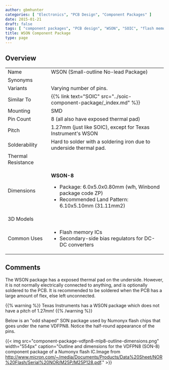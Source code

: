 ```yaml
---
author: gbmhunter
categories: [ "Electronics", "PCB Design", "Component Packages" ]
date: 2015-01-21
draft: false
tags: [ "component packages", "PCB design", "WSON", "SOIC", "flash memory" ]
title: WSON Component Package
type: page
---
```


## Overview

<table>
<tbody>
<tr >
<td >Name
</td>
<td >WSON (Small-outline No-lead Package)
</td></tr><tr >
<td >Synonyms
</td>
<td > 
</td></tr><tr >
<td >Variants
</td>
<td >Varying number of pins.
</td></tr><tr >
<td>Similar To</td>
<td>{{% link text="SOIC" src="../soic-component-package/_index.md" %}}</td>
</tr>
<tr >
<td >Mounting
</td>
<td >SMD
</td></tr><tr >
<td >Pin Count
</td>
<td >8 (all also have exposed thermal pad)
</td></tr><tr >
<td >Pitch
</td>
<td >1.27mm (just like SOIC), except for Texas Instrument's WSON
</td></tr><tr >
<td >Solderability
</td>
<td >Hard to solder with a soldering iron due to underside thermal pad.
</td></tr><tr >
<td >Thermal Resistance
</td>
<td > 
</td></tr><tr >
<td >Dimensions
</td>
<td >
    <p><strong>WSON-8</strong>  </p>
    <ul>
        <li>Package: 6.0x5.0x0.80mm (w<em>l</em>h, Winbond package code ZP)</li>
        <li>Recommended Land Pattern: 6.10x5.10mm (31.11mm2)</li>
    </ul>
</td>
</tr>
<tr >
<td >3D Models
</td>
<td > 
</td></tr><tr >
<td >Common Uses
</td>
<td >
<ul>
<li>Flash memory ICs</li>
<li>Secondary-side bias regulators for DC-DC converters</li>
</ul>
</td></tr>
</tbody>
</table>

## Comments

The WSON package has a exposed thermal pad on the underside. However, it is not normally electrically connected to anything, and is optionally soldered to the PCB. It is recommended to be soldered when the PCB has a large amount of flex, else left unconnected.

{{% warning %}}
Texas Instruments has a WSON package which does not have a pitch of 1.27mm!
{{% /warning %}}

Below is an "odd shaped" SON package used by Numonyx flash chips that goes under the name VDFPN8. Notice the half-round appearance of the pins.

{{< img src="component-package-vdfpn8-mlp8-outline-dimensions.png" width="554px" caption="Outline and dimensions for the VDFPN8 (SON-8) component package of a Numonyx flash IC.Image from http://www.micron.com/~/media/Documents/Products/Data%20Sheet/NOR%20Flash/Serial%20NOR/M25P/M25P128.pdf."  >}}